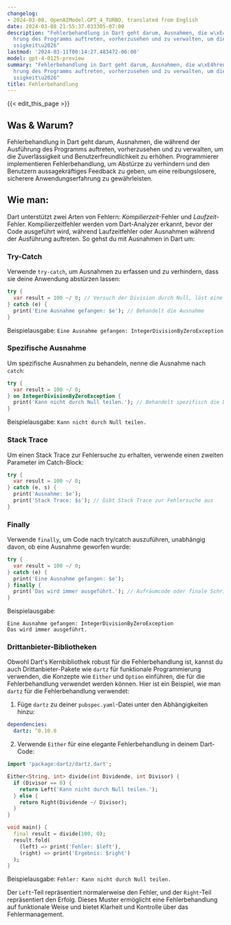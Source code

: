 ```yaml
---
changelog:
- 2024-03-08, OpenAIModel.GPT_4_TURBO, translated from English
date: 2024-03-08 21:55:37.033305-07:00
description: "Fehlerbehandlung in Dart geht darum, Ausnahmen, die w\xE4hrend der Ausf\xFC\
  hrung des Programms auftreten, vorherzusehen und zu verwalten, um die Zuverl\xE4\
  ssigkeit\u2026"
lastmod: '2024-03-11T00:14:27.483472-06:00'
model: gpt-4-0125-preview
summary: "Fehlerbehandlung in Dart geht darum, Ausnahmen, die w\xE4hrend der Ausf\xFC\
  hrung des Programms auftreten, vorherzusehen und zu verwalten, um die Zuverl\xE4\
  ssigkeit\u2026"
title: Fehlerbehandlung
---
```


{{< edit_this_page >}}

## Was & Warum?
Fehlerbehandlung in Dart geht darum, Ausnahmen, die während der Ausführung des Programms auftreten, vorherzusehen und zu verwalten, um die Zuverlässigkeit und Benutzerfreundlichkeit zu erhöhen. Programmierer implementieren Fehlerbehandlung, um Abstürze zu verhindern und den Benutzern aussagekräftiges Feedback zu geben, um eine reibungslosere, sicherere Anwendungserfahrung zu gewährleisten.

## Wie man:
Dart unterstützt zwei Arten von Fehlern: *Kompilierzeit*-Fehler und *Laufzeit*-Fehler. Kompilierzeitfehler werden vom Dart-Analyzer erkannt, bevor der Code ausgeführt wird, während Laufzeitfehler oder Ausnahmen während der Ausführung auftreten. So gehst du mit Ausnahmen in Dart um:

### Try-Catch
Verwende `try-catch`, um Ausnahmen zu erfassen und zu verhindern, dass sie deine Anwendung abstürzen lassen:

```dart
try {
  var result = 100 ~/ 0; // Versuch der Division durch Null, löst eine Ausnahme aus
} catch (e) {
  print('Eine Ausnahme gefangen: $e'); // Behandelt die Ausnahme
}
```
Beispielausgabe: `Eine Ausnahme gefangen: IntegerDivisionByZeroException`

### Spezifische Ausnahme
Um spezifische Ausnahmen zu behandeln, nenne die Ausnahme nach `catch`:

```dart
try {
  var result = 100 ~/ 0;
} on IntegerDivisionByZeroException {
  print('Kann nicht durch Null teilen.'); // Behandelt spezifisch die Division-durch-Null-Ausnahmen
}
```
Beispielausgabe: `Kann nicht durch Null teilen.`

### Stack Trace
Um einen Stack Trace zur Fehlersuche zu erhalten, verwende einen zweiten Parameter im Catch-Block:

```dart
try {
  var result = 100 ~/ 0;
} catch (e, s) {
  print('Ausnahme: $e');
  print('Stack Trace: $s'); // Gibt Stack Trace zur Fehlersuche aus
}
```

### Finally
Verwende `finally`, um Code nach try/catch auszuführen, unabhängig davon, ob eine Ausnahme geworfen wurde:

```dart
try {
  var result = 100 ~/ 0;
} catch (e) {
  print('Eine Ausnahme gefangen: $e');
} finally {
  print('Das wird immer ausgeführt.'); // Aufräumcode oder finale Schritte
}
```
Beispielausgabe:
```
Eine Ausnahme gefangen: IntegerDivisionByZeroException
Das wird immer ausgeführt.
```

### Drittanbieter-Bibliotheken
Obwohl Dart's Kernbibliothek robust für die Fehlerbehandlung ist, kannst du auch Drittanbieter-Pakete wie `dartz` für funktionale Programmierung verwenden, die Konzepte wie `Either` und `Option` einführen, die für die Fehlerbehandlung verwendet werden können. Hier ist ein Beispiel, wie man `dartz` für die Fehlerbehandlung verwendet:

1. Füge `dartz` zu deiner `pubspec.yaml`-Datei unter den Abhängigkeiten hinzu:
```yaml
dependencies:
  dartz: ^0.10.0
```

2. Verwende `Either` für eine elegante Fehlerbehandlung in deinem Dart-Code:
```dart
import 'package:dartz/dartz.dart';

Either<String, int> divide(int Dividende, int Divisor) {
  if (Divisor == 0) {
    return Left('Kann nicht durch Null teilen.');
  } else {
    return Right(Dividende ~/ Divisor);
  }
}

void main() {
  final result = divide(100, 0);
  result.fold(
    (left) => print('Fehler: $left'), 
    (right) => print('Ergebnis: $right')
  );
}
```
Beispielausgabe: `Fehler: Kann nicht durch Null teilen.`

Der `Left`-Teil repräsentiert normalerweise den Fehler, und der `Right`-Teil repräsentiert den Erfolg. Dieses Muster ermöglicht eine Fehlerbehandlung auf funktionale Weise und bietet Klarheit und Kontrolle über das Fehlermanagement.
